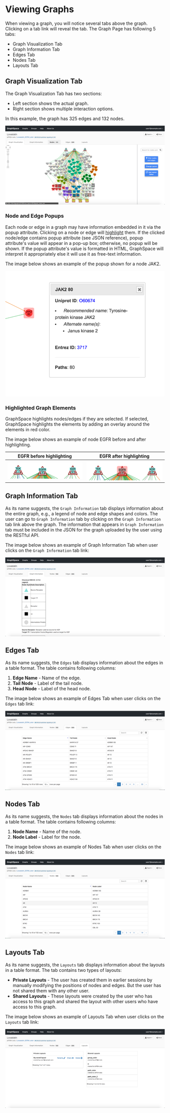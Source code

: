 # Viewing Graphs

When viewing a graph, you will notice several tabs above the graph. Clicking on a tab link will reveal the tab. The Graph Page has following 5 tabs:

- Graph Visualization Tab
- Graph Information Tab
- Edges Tab
- Nodes Tab
- Layouts Tab


## Graph Visualization Tab

The Graph Visualization Tab has two sections:
- Left section shows the actual graph.
- Right section shows multiple interaction options.

In this example, the graph has 325 edges and 132 nodes.

![Graph Visualization Tab](_static/images/gs-screenshot-user1-lovastatin-graph-visualization-tab.png)

### Node and Edge Popups

Each node or edge in a graph may have information embedded in it via the popup attribute. Clicking on a node or edge will [highlight](#highlighted-graph-elements) them. If the clicked node/edge contains popup attribute (see JSON reference), popup attribute's value will appear in a pop-up box; otherwise, no popup will be shown. If the popup attribute's value is formatted in HTML, GraphSpace will interpret it appropriately else it will use it as free-text information. 

The image below shows an example of the popup shown for a node JAK2. 

![Graph Visualization Tab](_static/images/gs-screenshot-user1-lovastatin-node-popup.png)

### Highlighted Graph Elements

GraphSpace highlights nodes/edges if they are selected. If selected, GraphSpace highlights the elements by adding an overlay around the elements in red color.
 
The image below shows an example of node EGFR before and after highlighting. 

EGFR before highlighting             |  EGFR after highlighting 
:-------------------------:|:-------------------------:
![Before Highlighted](_static/images/gs-screenshot-user1-lovastatin-node-before-highlighted-egfr.png)  |  ![After Highlighted](_static/images/gs-screenshot-user1-lovastatin-node-after-highlighted-egfr.png)


## Graph Information Tab

As its name suggests, the `Graph Information` tab displays information about the entire graph, e.g., a legend of node and edge shapes and colors. The user can go to `Graph Information` tab by clicking on the `Graph Information` tab link above the graph. The information that appears in `Graph Information` tab must be included in the JSON for the graph uploaded by the user using the RESTful API.

The image below shows an example of Graph Information Tab when user clicks on the `Graph Information` tab link:

![Graph Information Tab Image](_static/images/gs-screenshot-user1-lovastatin-graph-information-tab.png)

## Edges Tab

As its name suggests, the `Edges` tab displays information about the edges in a table format. The table contains following columns:

1. **Edge Name** - Name of the edge.
2. **Tail Node** - Label of the tail node.
3. **Head Node** - Label of the head node.

The image below shows an example of Edges Tab when user clicks on the `Edges` tab link:

![Graph Edges Tab Image](_static/images/gs-screenshot-user1-lovastatin-graph-edges-tab.png)

## Nodes Tab

As its name suggests, the `Nodes` tab displays information about the nodes in a table format. The table contains following columns:

1. **Node Name** - Name of the node.
2. **Node Label** - Label for the node.

The image below shows an example of Nodes Tab when user clicks on the `Nodes` tab link:

![Graph Nodes Tab Image](_static/images/gs-screenshot-user1-lovastatin-graph-nodes-tab.png)

## Layouts Tab

As its name suggests, the `Layouts` tab displays information about the layouts in a table format. The tab contains two types of layouts:

- **Private Layouts** - The user has created them in earlier sessions by manually modifying the positions of nodes and edges. But the user has not shared them with any other user.
- **Shared Layouts** - These layouts were created by the user who has access to this graph and shared the layout with other users who have access to this graph.
    
The image below shows an example of Layouts Tab when user clicks on the `Layouts` tab link:

![Graph Layouts Tab Image](_static/images/gs-screenshot-user1-lovastatin-graph-layouts-tab.png)
